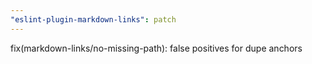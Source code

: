 ```yaml
---
"eslint-plugin-markdown-links": patch
---
```


fix(markdown-links/no-missing-path): false positives for dupe anchors

